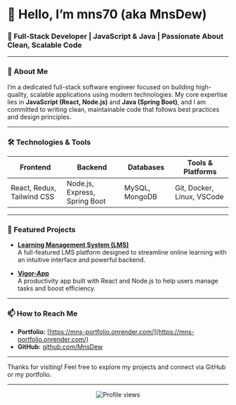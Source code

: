 # 👋 Hello, I’m **mns70** (aka **MnsDew**)

### 🚀 Full-Stack Developer | JavaScript & Java | Passionate About Clean, Scalable Code

---

### 🌟 About Me

I’m a dedicated full-stack software engineer focused on building high-quality, scalable applications using modern technologies. My core expertise lies in **JavaScript (React, Node.js)** and **Java (Spring Boot)**, and I am committed to writing clean, maintainable code that follows best practices and design principles.

---

### 🛠️ Technologies & Tools

| Frontend                    | Backend                   | Databases               | Tools & Platforms          |
|-----------------------------|---------------------------|-------------------------|---------------------------|
| React, Redux, Tailwind CSS | Node.js, Express, Spring Boot | MySQL, MongoDB          | Git, Docker, Linux, VSCode |

---

### 📂 Featured Projects

- [**Learning Management System (LMS)**](https://github.com/MnsDew/Feat-LMS-GUI-JAVAFX-Library-Management-System-.git)  
  A full-featured LMS platform designed to streamline online learning with an intuitive interface and powerful backend.

- [**Vigor-App**](https://github.com/MnsDew/Vigor-App)  
  A productivity app built with React and Node.js to help users manage tasks and boost efficiency.

---

### 📫 How to Reach Me

- **Portfolio:** [https://mns-portfolio.onrender.com/](https://mns-portfolio.onrender.com/)  
- **GitHub:** [github.com/MnsDew](https://github.com/MnsDew)

---

Thanks for visiting! Feel free to explore my projects and connect via GitHub or my portfolio.

---

<p align="center">
  <img src="https://komarev.com/ghpvc/?username=MnsDew&style=flat-square&color=blue" alt="Profile views" />
</p>
